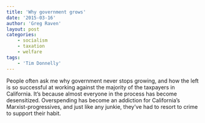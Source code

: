 ```yaml
---
title: 'Why government grows'
date: '2015-03-16'
author: 'Greg Raven'
layout: post
categories:
    - socialism
    - taxation
    - welfare
tags:
    - 'Tim Donnelly'
---
```


People often ask me why government never stops growing, and how the left is so successful at working against the majority of the taxpayers in California. It’s because almost everyone in the process has become desensitized. Overspending has become an addiction for California’s Marxist-progressives, and just like any junkie, they’ve had to resort to crime to support their habit.